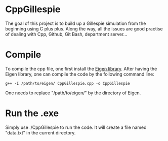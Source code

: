# CppGillespie
The goal of this project is to build up a Gillespie simulation from the beginning using C plus plus. Along the way, all the issues are good practise of dealing with Cpp, Github, Git Bash, department server...

# Compile
To compile the cpp file, one first install the [Eigen library](https://eigen.tuxfamily.org/index.php?title=Main_Page). After having the Eigen library, one can compile the code by the following command line:

    g++ -I /path/to/eigen/ CppGillespie.cpp -o CppGillespie

One needs to replace "/path/to/eigen/" by the directory of Eigen.

# Run the .exe
Simply use ./CppGillespie to run the code. It will create a file named "data.txt" in the current directory. 
